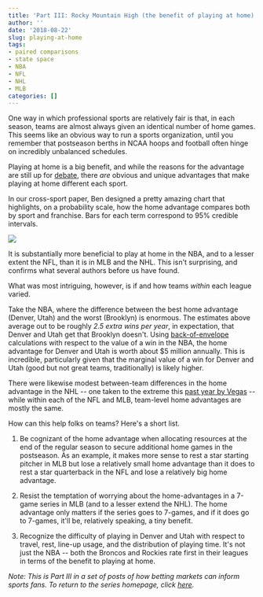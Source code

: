 ```yaml
---
title: 'Part III: Rocky Mountain High (the benefit of playing at home)'
author: ''
date: '2018-08-22'
slug: playing-at-home
tags:
- paired comparisons
- state space
- NBA
- NFL
- NHL
- MLB
categories: []
---
```


One way in which professional sports are relatively fair is that, in each season, teams are almost always given an identical number of home games. This seems like an obvious way to run a sports organization, until you remember that postseason berths in NCAA hoops and football often hinge on incredibly unbalanced schedules.

Playing at home is a big benefit, and while the reasons for the advantage are still up for [debate](https://www.amazon.com/dp/B004C43GC4/ref=dp-kindle-redirect?_encoding=UTF8&btkr=1), there *are* obvious and unique advantages that make playing at home different each sport.

In our cross-sport paper, Ben designed a pretty amazing chart that highlights, on a probability scale, how the home advantage compares both by sport and franchise. Bars for each term correspond to 95% credible intervals.

![](/img/home_benefit.png)

It is substantially more beneficial to play at home in the NBA, and to a lesser extent the NFL, than it is in MLB and the NHL. This isn't surprising, and confirms what several authors before us have found.

What was most intriguing, however, is if and how teams *within* each league varied. 

Take the NBA, where the difference between the best home advantage (Denver, Utah) and the worst (Brooklyn) is enormous. The estimates above average out to be roughly *2.5 extra wins per year*, in expectation, that Denver and Utah get that Brooklyn doesn't. Using [back-of-envelope](https://www.brewhoop.com/2016/8/8/12354486/value-in-the-nba-whats-the-value-of-a-win) calculations with respect to the value of a win in the NBA, the home advantage for Denver and Utah is worth about $5 million annually. This is incredible, particularly given that the marginal value of a win for Denver and Utah (good but not great teams, traditionally) is likely higher. 

There were likewise modest between-team differences in the home advantage in the NHL -- one taken to the extreme this [past year by Vegas](http://statsbylopez.netlify.com/post/the-vegas-flu-looks-real/) -- while within each of the NFL and MLB, team-level home advantages are mostly the same.

How can this help folks on teams? Here's a short list.

1. Be cognizant of the home advantage when allocating resources at the end of the regular season to secure additional home games in the postseason. As an example, it makes more sense to rest a star starting pitcher in MLB but lose a relatively small home advantage than it does to rest a star quarterback in the NFL and lose a relatively big home advantage.

2. Resist the temptation of worrying about the home-advantages in a 7-game series in MLB (and to a lesser extend the NHL). The home advantage only matters if the series goes to 7-games, and if it does go to 7-games, it'll be, relatively speaking, a tiny benefit. 

3. Recognize the difficulty of playing in Denver and Utah with respect to travel, rest, line-up usage, and the distribution of playing time. It's not just the NBA -- both the Broncos and Rockies rate first in their leagues in terms of the benefit to playing at home.

*Note: This is Part III in a set of posts of how betting markets can inform sports fans. To return to the series homepage, click [here](http://statsbylopez.netlify.com/post/lessons-hidden-in-sports-betting-markets/).* 






